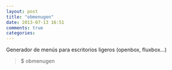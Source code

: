 ```yaml
---
layout: post
title: "obmenugen"
date: 2013-07-13 16:51
comments: true
categories: 
---
```

Generador de menús para escritorios ligeros (openbox, fluxbox...)

>$ obmenugen

